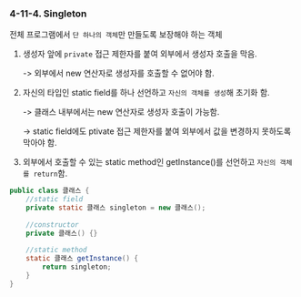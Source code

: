 ### 4-11-4. Singleton

전체 프로그램에서 `단 하나의 객체`만 만들도록 보장해야 하는 객체

1. 생성자 앞에 `private` 접근 제한자를 붙여 외부에서 생성자 호출을 막음.

	-> 외부에서 new 연산자로 생성자를 호출할 수 없어야 함.

2. 자신의 타입인 static field를 하나 선언하고 `자신의 객체를 생성`해 초기화 함.

 	-> 클래스 내부에서는 new 연산자로 생성자 호출이 가능함.

	-> static field에도 ptivate 접근 제한자를 붙여 외부에서 값을 변경하지 못하도록 막아야 함.

3. 외부에서 호출할 수 있는 static method인 getInstance()를 선언하고 `자신의 객체를 return`함.

```java
public class 클래스 {
	//static field
	private static 클래스 singleton = new 클래스();
	
	//constructor
	private 클래스() {}
	
	//static method
	static 클래스 getInstance() {
		return singleton;
	}
}
```
